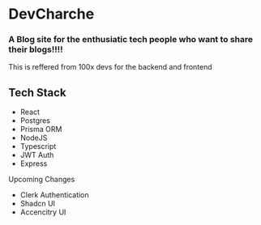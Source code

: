 # DevCharche

### A Blog site for the enthusiatic tech people who want to share their blogs!!!!
This is reffered from 100x devs for the backend and frontend 
## Tech Stack 
- React
- Postgres
- Prisma ORM
- NodeJS
- Typescript
- JWT Auth
- Express

Upcoming Changes
- Clerk Authentication
- Shadcn UI
- Accencitry UI
